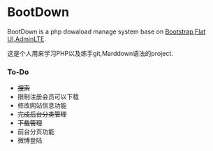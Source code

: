 # BootDown #

BootDown is a php dowaload manage system base on [Bootstrap](http://getbootstrap.com/),[Flat UI](http://designmodo.github.io/Flat-UI/),[AdminLTE](https://github.com/almasaeed2010/AdminLTE).

这是个人用来学习PHP以及练手git,Marddown语法的project.
### To-Do ###

* ~~搜索~~
* 限制注册会员可以下载
* 修改网站信息功能
* ~~完成后台分类管理~~
* ~~下载管理~~
* 前台分页功能
* 微博登陆
 

 